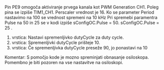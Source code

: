 Pin PE9 omogoča aktiviranje prvega kanala kot PWM Generation CH1.
Poleg pina se izpiše TIM1_CH1.
Perscaler vrednost je 16.
Ko se parameter Period nastavimo na 100 se vrednost spremeni na 10 kHz
Pri spremebi paramentra Pulse na 50 in 25 se v kodi izpiše
sConfigOC.Pulse = 50.
sConfigOC.Pulse = 25 .
1. vrstica: Nastavi spremenljivko dutyCycle za duty cycle.
2. vrstica: Spremenljivki dutyCycle prišteje 10.
3. vrstica: Če spremenljivka dutyCycle preseže 90, jo ponastavi na 10

Komentar: S pomočjo kode je mozno spreminjati obnasanje osiloskopa. Pomembno je biti pozoren na vse nastavitve na osiloskopi.
